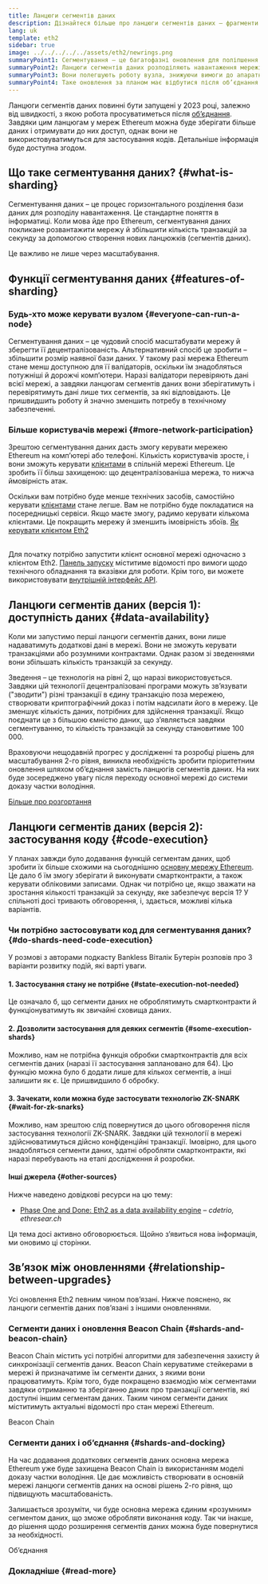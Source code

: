 ```yaml
---
title: Ланцюги сегментів даних
description: Дізнайтеся більше про ланцюги сегментів даних – фрагменти мережі Ethereum, що дають змогу здійснювати більше транзакцій і полегшують роботу.
lang: uk
template: eth2
sidebar: true
image: ../../../../../assets/eth2/newrings.png
summaryPoint1: Сегментування — це багатофазні оновлення для поліпшення масштабованості та пропускної здатності Ethereum.
summaryPoint2: Ланцюги сегментів даних розподіляють навантаження мережі між 64 новими ланцюгами.
summaryPoint3: Вони полегшують роботу вузла, знижуючи вимоги до апаратних засобів.
summaryPoint4: Таке оновлення за планом має відбутися після об’єднання основної мережі з Beacon Chain.
---
```


<UpgradeStatus dateKey="page-eth2-upgrades-shards-date">
    Ланцюги сегментів даних повинні бути запущені у 2023 році, залежно від швидкості, з якою робота просуватиметься після <a href="/eth2/merge/">об’єднання</a>. Завдяки цим ланцюгам у мереж Ethereum можна буде зберігати більше даних і отримувати до них доступ, однак вони не використовуватимуться для застосування кодів. Детальніше інформація буде доступна згодом.
</UpgradeStatus>

## Що таке сегментування даних? {#what-is-sharding}

Сегментування даних – це процес горизонтального розділення бази даних для розподілу навантаження. Це стандартне поняття в інформатиці. Коли мова йде про Ethereum, сегментування даних покликане розвантажити мережу й збільшити кількість транзакцій за секунду за допомогою створення нових ланцюжків (сегментів даних).

Це важливо не лише через масштабування.

## Функції сегментування даних {#features-of-sharding}

### Будь-хто може керувати вузлом {#everyone-can-run-a-node}

Сегментування даних – це чудовий спосіб масштабувати мережу й зберегти її децентралізованість. Альтернативний спосіб це зробити – збільшити розмір наявної бази даних. У такому разі мережа Ethereum стане менш доступною для її валідаторів, оскільки їм знадобляться потужніші й дорожчі комп’ютери. Наразі валідатори перевіряють дані всієї мережі, а завдяки ланцюгам сегментів даних вони зберігатимуть і перевірятимуть дані лише тих сегментів, за які відповідають. Це пришвидшить роботу й значно зменшить потребу в технічному забезпеченні.

### Більше користувачів мережі {#more-network-participation}

Зрештою сегментування даних дасть змогу керувати мережею Ethereum на комп’ютері або телефоні. Кількість користувачів зросте, і вони зможуть керувати [клієнтами](/developers/docs/nodes-and-clients/) в спільній мережі Ethereum. Це зробить її більш захищеною: що децентралізованіша мережа, то нижча ймовірність атак.

Оскільки вам потрібно буде менше технічних засобів, самостійно керувати [клієнтами](/developers/docs/nodes-and-clients/) стане легше. Вам не потрібно буде покладатися на посередницькі сервіси. Якщо маєте змогу, радимо керувати кількома клієнтами. Це покращить мережу й зменшить імовірність збоїв. [Як керувати клієнтом Eth2](/eth2/get-involved/)

<br />

<InfoBanner isWarning={true}>
  Для початку потрібно запустити клієнт основної мережі одночасно з клієнтом Eth2. <a href="https://launchpad.ethereum.org" target="_blank">Панель запуску</a> міститиме відомості про вимоги щодо технічного обладнання та вказівки для роботи. Крім того, ви можете використовувати <a href="/developers/docs/apis/backend/#available-libraries">внутрішній інтерфейс API</a>.
</InfoBanner>

## Ланцюги сегментів даних (версія 1): доступність даних {#data-availability}

Коли ми запустимо перші ланцюги сегментів даних, вони лише надаватимуть додаткові дані в мережі. Вони не зможуть керувати транзакціями або розумними контрактами. Однак разом зі зведеннями вони збільшать кількість транзакцій за секунду.

Зведення – це технологія на рівні 2, що наразі використовується. Завдяки цій технології децентралізовані програми можуть зв’язувати ("зводити") різні транзакції в єдину транзакцію поза мережею, створювати криптографічний доказ і потім надсилати його в мережу. Це зменшує кількість даних, потрібних для здійснення транзакції. Якщо поєднати це з більшою ємністю даних, що з’являється завдяки сегментуванню, то кількість транзакцій за секунду становитиме 100 000.

<InfoBanner isWarning={false}>
  Враховуючи нещодавній прогрес у дослідженні та розробці рішень для масштабування 2-го рівня, виникла необхідність зробити пріоритетним оновлення шляхом об’єднання замість ланцюгів сегментів даних. На них буде зосереджено увагу після переходу основної мережі до системи доказу частки володіння.

[Більше про розгортання](/developers/docs/scaling/layer-2-rollups/)
</InfoBanner>

## Ланцюги сегментів даних (версія 2): застосування коду {#code-execution}

У планах завжди було додавання функцій сегментам даних, щоб зробити їх більше схожими на сьогоднішню [основну мережу Ethereum](/glossary/#mainnet). Це дало б їм змогу зберігати й виконувати смартконтракти, а також керувати обліковими записами. Однак чи потрібно це, якщо зважати на зростання кількості транзакцій за секунду, яке забезпечує версія 1? У спільноті досі тривають обговорення, і, здається, можливі кілька варіантів.

### Чи потрібно застосовувати код для сегментування даних? {#do-shards-need-code-execution}

У розмові з авторами подкасту Bankless Віталік Бутерін розповів про 3 варіанти розвитку подій, які варті уваги.

<YouTube id="-R0j5AMUSzA" start="5841" />

#### 1. Застосування стану не потрібне {#state-execution-not-needed}

Це означало б, що сегменти даних не оброблятимуть смартконтракти й функціонуватимуть як звичайні сховища даних.

#### 2. Дозволити застосування для деяких сегментів {#some-execution-shards}

Можливо, нам не потрібна функція обробки смартконтрактів для всіх сегментів даних (наразі її застосування заплановано для 64). Цю функцію можна було б додати лише для кількох сегментів, а інші залишити як є. Це пришвидшило б обробку.

#### 3. Зачекати, коли можна буде застосувати технологію ZK-SNARK {#wait-for-zk-snarks}

Можливо, нам зрештою слід повернутися до цього обговорення після застосування технології ZK-SNARK. Завдяки цій технології в мережі здійснюватимуться дійсно конфіденційні транзакції. Імовірно, для цього знадобляться сегменти даних, здатні обробляти смартконтракти, які наразі перебувають на етапі дослідження й розробки.

#### Інші джерела {#other-sources}

Нижче наведено довідкові ресурси на цю тему:

- [Phase One and Done: Eth2 as a data availability engine](https://ethresear.ch/t/phase-one-and-done-eth2-as-a-data-availability-engine/5269/8) – _cdetrio, ethresear.ch_

Ця тема досі активно обговорюється. Щойно з’явиться нова інформація, ми оновимо ці сторінки.

## Зв’язок між оновленнями {#relationship-between-upgrades}

Усі оновлення Eth2 певним чином пов’язані. Нижче пояснено, як ланцюги сегментів даних пов’язані з іншими оновленнями.

### Сегменти даних і оновлення Beacon Chain {#shards-and-beacon-chain}

Beacon Chain містить усі потрібні алгоритми для забезпечення захисту й синхронізації сегментів даних. Beacon Chain керуватиме стейкерами в мережі й призначатиме їм сегменти даних, з якими вони працюватимуть. Крім того, буде покращено взаємодію між сегментами завдяки отриманню та зберіганню даних про транзакції сегментів, які доступні іншим сегментам даних. Таким чином сегменти даних міститимуть актуальні відомості про стан мережі Ethereum.

<ButtonLink to="/eth2/beacon-chain/">Beacon Chain</ButtonLink>

### Сегменти даних і об’єднання {#shards-and-docking}

На час додавання додаткових сегментів даних основна мережа Ethereum уже буде захищена Beacon Chain із використанням моделі доказу частки володіння. Це дає можливість створювати в основній мережі ланцюги сегментів даних на основі рішень 2-го рівня, що підвищують масштабованість.

Залишається зрозуміти, чи буде основна мережа єдиним «розумним» сегментом даних, що зможе обробляти виконання коду. Так чи інакше, до рішення щодо розширення сегментів даних можна буде повернутися за необхідності.

<ButtonLink to="/eth2/merge/">Об’єднання</ButtonLink>

<Divider />

### Докладніше {#read-more}

<Eth2ShardChainsList />

